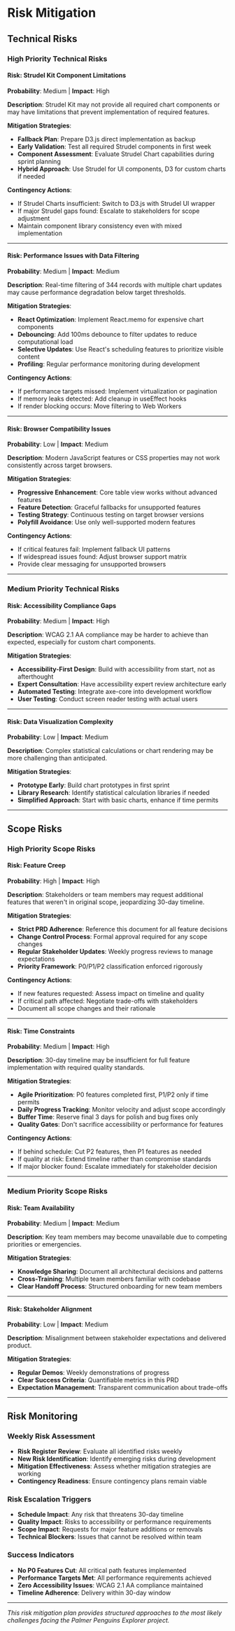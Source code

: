# Risk Mitigation

## Technical Risks

### High Priority Technical Risks

#### Risk: Strudel Kit Component Limitations

**Probability**: Medium | **Impact**: High

**Description**: Strudel Kit may not provide all required chart components or may have limitations that prevent implementation of required features.

**Mitigation Strategies**:

- **Fallback Plan**: Prepare D3.js direct implementation as backup
- **Early Validation**: Test all required Strudel components in first week
- **Component Assessment**: Evaluate Strudel Chart capabilities during sprint planning
- **Hybrid Approach**: Use Strudel for UI components, D3 for custom charts if needed

**Contingency Actions**:

- If Strudel Charts insufficient: Switch to D3.js with Strudel UI wrapper
- If major Strudel gaps found: Escalate to stakeholders for scope adjustment
- Maintain component library consistency even with mixed implementation

---

#### Risk: Performance Issues with Data Filtering

**Probability**: Medium | **Impact**: Medium

**Description**: Real-time filtering of 344 records with multiple chart updates may cause performance degradation below target thresholds.

**Mitigation Strategies**:

- **React Optimization**: Implement React.memo for expensive chart components
- **Debouncing**: Add 100ms debounce to filter updates to reduce computational load
- **Selective Updates**: Use React's scheduling features to prioritize visible content
- **Profiling**: Regular performance monitoring during development

**Contingency Actions**:

- If performance targets missed: Implement virtualization or pagination
- If memory leaks detected: Add cleanup in useEffect hooks
- If render blocking occurs: Move filtering to Web Workers

---

#### Risk: Browser Compatibility Issues

**Probability**: Low | **Impact**: Medium

**Description**: Modern JavaScript features or CSS properties may not work consistently across target browsers.

**Mitigation Strategies**:

- **Progressive Enhancement**: Core table view works without advanced features
- **Feature Detection**: Graceful fallbacks for unsupported features
- **Testing Strategy**: Continuous testing on target browser versions
- **Polyfill Avoidance**: Use only well-supported modern features

**Contingency Actions**:

- If critical features fail: Implement fallback UI patterns
- If widespread issues found: Adjust browser support matrix
- Provide clear messaging for unsupported browsers

---

### Medium Priority Technical Risks

#### Risk: Accessibility Compliance Gaps

**Probability**: Medium | **Impact**: High

**Description**: WCAG 2.1 AA compliance may be harder to achieve than expected, especially for custom chart components.

**Mitigation Strategies**:

- **Accessibility-First Design**: Build with accessibility from start, not as afterthought
- **Expert Consultation**: Have accessibility expert review architecture early
- **Automated Testing**: Integrate axe-core into development workflow
- **User Testing**: Conduct screen reader testing with actual users

---

#### Risk: Data Visualization Complexity

**Probability**: Low | **Impact**: Medium

**Description**: Complex statistical calculations or chart rendering may be more challenging than anticipated.

**Mitigation Strategies**:

- **Prototype Early**: Build chart prototypes in first sprint
- **Library Research**: Identify statistical calculation libraries if needed
- **Simplified Approach**: Start with basic charts, enhance if time permits

---

## Scope Risks

### High Priority Scope Risks

#### Risk: Feature Creep

**Probability**: High | **Impact**: High

**Description**: Stakeholders or team members may request additional features that weren't in original scope, jeopardizing 30-day timeline.

**Mitigation Strategies**:

- **Strict PRD Adherence**: Reference this document for all feature decisions
- **Change Control Process**: Formal approval required for any scope changes
- **Regular Stakeholder Updates**: Weekly progress reviews to manage expectations
- **Priority Framework**: P0/P1/P2 classification enforced rigorously

**Contingency Actions**:

- If new features requested: Assess impact on timeline and quality
- If critical path affected: Negotiate trade-offs with stakeholders
- Document all scope changes and their rationale

---

#### Risk: Time Constraints

**Probability**: Medium | **Impact**: High

**Description**: 30-day timeline may be insufficient for full feature implementation with required quality standards.

**Mitigation Strategies**:

- **Agile Prioritization**: P0 features completed first, P1/P2 only if time permits
- **Daily Progress Tracking**: Monitor velocity and adjust scope accordingly
- **Buffer Time**: Reserve final 3 days for polish and bug fixes only
- **Quality Gates**: Don't sacrifice accessibility or performance for features

**Contingency Actions**:

- If behind schedule: Cut P2 features, then P1 features as needed
- If quality at risk: Extend timeline rather than compromise standards
- If major blocker found: Escalate immediately for stakeholder decision

---

### Medium Priority Scope Risks

#### Risk: Team Availability

**Probability**: Medium | **Impact**: Medium

**Description**: Key team members may become unavailable due to competing priorities or emergencies.

**Mitigation Strategies**:

- **Knowledge Sharing**: Document all architectural decisions and patterns
- **Cross-Training**: Multiple team members familiar with codebase
- **Clear Handoff Process**: Structured onboarding for new team members

---

#### Risk: Stakeholder Alignment

**Probability**: Low | **Impact**: Medium

**Description**: Misalignment between stakeholder expectations and delivered product.

**Mitigation Strategies**:

- **Regular Demos**: Weekly demonstrations of progress
- **Clear Success Criteria**: Quantifiable metrics in this PRD
- **Expectation Management**: Transparent communication about trade-offs

---

## Risk Monitoring

### Weekly Risk Assessment

- **Risk Register Review**: Evaluate all identified risks weekly
- **New Risk Identification**: Identify emerging risks during development
- **Mitigation Effectiveness**: Assess whether mitigation strategies are working
- **Contingency Readiness**: Ensure contingency plans remain viable

### Risk Escalation Triggers

- **Schedule Impact**: Any risk that threatens 30-day timeline
- **Quality Impact**: Risks to accessibility or performance requirements
- **Scope Impact**: Requests for major feature additions or removals
- **Technical Blockers**: Issues that cannot be resolved within team

### Success Indicators

- **No P0 Features Cut**: All critical path features implemented
- **Performance Targets Met**: All performance requirements achieved
- **Zero Accessibility Issues**: WCAG 2.1 AA compliance maintained
- **Timeline Adherence**: Delivery within 30-day window

---

_This risk mitigation plan provides structured approaches to the most likely challenges facing the Palmer Penguins Explorer project._
